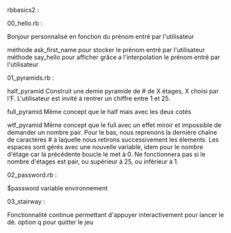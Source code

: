 rbbasics2 :

00_hello.rb :

Bonjour personnalisé en fonction du prénom entré par l'utilisateur

méthode ask_first_name pour stocker le prénom entré par l'utilisateur méthode say_hello pour afficher grâce a l'interpolation le prénom entré par l'utilisateur

01_pyramids.rb :

half_pyramid Construit une demie pyramide de # de X étages, X choisi par l'F. L'utilisateur est invité à rentrer un chiffre entre 1 et 25.

full_pyramid Même concept que le half mais avec les deux cotés

wtf_pyramid Même concept que le full avec un effet miroir et impossible de demander un nombre pair. Pour le bas, nous reprenons la dernière chaîne de caractères # à laquelle nous retirons successivement les élements. Les espaces sont gérés avec une nouvelle variable, idem pour le nombre d'étage car la précédente boucle le met à 0. Ne fonctionnera pas si le nombre d'étages est pair, ou supérieur à 25, ou inférieur à 1.

02_password.rb :

$password variable environnement

03_stairway :

Fonctionnalité continue permettant d'appuyer interactivement pour lancer le dé. option q pour quitter le jeu
